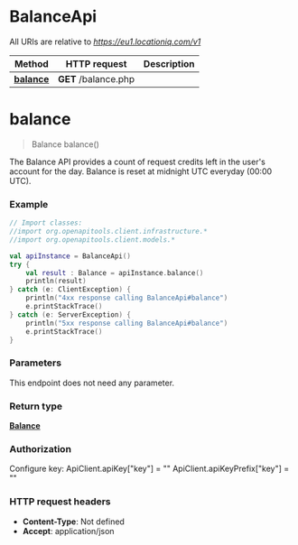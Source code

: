 # BalanceApi

All URIs are relative to *https://eu1.locationiq.com/v1*

Method | HTTP request | Description
------------- | ------------- | -------------
[**balance**](BalanceApi.md#balance) | **GET** /balance.php | 


<a name="balance"></a>
# **balance**
> Balance balance()



The Balance API provides a count of request credits left in the user&#39;s account for the day. Balance is reset at midnight UTC everyday (00:00 UTC).

### Example
```kotlin
// Import classes:
//import org.openapitools.client.infrastructure.*
//import org.openapitools.client.models.*

val apiInstance = BalanceApi()
try {
    val result : Balance = apiInstance.balance()
    println(result)
} catch (e: ClientException) {
    println("4xx response calling BalanceApi#balance")
    e.printStackTrace()
} catch (e: ServerException) {
    println("5xx response calling BalanceApi#balance")
    e.printStackTrace()
}
```

### Parameters
This endpoint does not need any parameter.

### Return type

[**Balance**](Balance.md)

### Authorization


Configure key:
    ApiClient.apiKey["key"] = ""
    ApiClient.apiKeyPrefix["key"] = ""

### HTTP request headers

 - **Content-Type**: Not defined
 - **Accept**: application/json

